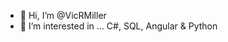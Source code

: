 - 👋 Hi, I’m @VicRMiller
- 👀 I’m interested in ... C#, SQL, Angular & Python

<!---
VicRMiller/VicRMiller is a ✨ special ✨ repository because its `README.md` (this file) appears on your GitHub profile.
You can click the Preview link to take a look at your changes.
--->
